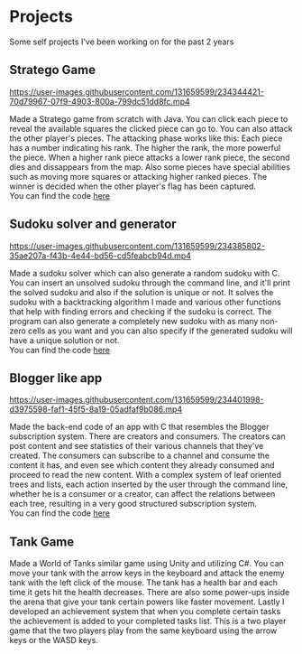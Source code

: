 # Projects
Some self projects I've been working on for the past 2 years

## **Stratego Game**

https://user-images.githubusercontent.com/131659599/234344421-70d79967-07f9-4903-800a-799dc51dd8fc.mp4

Made a Stratego game from scratch with Java. You can click each piece to reveal the available squares the clicked piece can go to. You can also attack the other player's pieces. The attacking phase works like this: Each piece has a number indicating his rank. The higher the rank, the more powerful the piece. When a higher rank piece attacks a lower rank piece, the second dies and dissappears from the map. Also some pieces have special abilities such as moving more squares or attacking higher ranked pieces. The winner is decided when the other player's flag has been captured.\
You can find the code [here](https://github.com/JohnProto/stratego_game)

## **Sudoku solver and generator**

https://user-images.githubusercontent.com/131659599/234385802-35ae207a-f43b-4e44-bd56-cd5feabcb94d.mp4

Made a sudoku solver which can also generate a random sudoku with C. You can insert an unsolved sudoku through the command line, and it'll print the solved sudoku and also if the solution is unique or not. It solves the sudoku with a backtracking algorithm I made and various other functions that help with finding errors and checking if the sudoku is correct. The program can also generate a completely new sudoku with as many non-zero cells as you want and you can also specify if the generated sudoku will have a unique solution or not.\
You can find the code [here](https://github.com/JohnProto/sudoku_solver)

## **Blogger like app**


https://user-images.githubusercontent.com/131659599/234401998-d3975598-faf1-45f5-8a19-05adfaf9b086.mp4


Made the back-end code of an app with C that resembles the Blogger subscription system. There are creators and consumers. The creators can post content and see statistics of their various channels that they've created. The consumers can subscribe to a channel and consume the content it has, and even see which content they already consumed and proceed to read the new content. With a complex system of leaf oriented trees and lists, each action inserted by the user through the command line, whether he is a consumer or a creator, can affect the relations between each tree, resulting in a very good structured subscription system.\
You can find the code [here](https://github.com/JohnProto/blogger_app)

## **Tank Game**
Made a World of Tanks similar game using Unity and utilizing C#. You can move your tank with the arrow keys in the keyboard and attack the enemy tank with the left click of the mouse. The tank has a health bar and each time it gets hit the health decreases. There are also some power-ups inside the arena that give your tank certain powers like faster movement. Lastly I developed an achievement system that when you complete certain tasks the achievement is added to your completed tasks list. This is a two player game that the two players play from the same keyboard using the arrow keys or the WASD keys.
